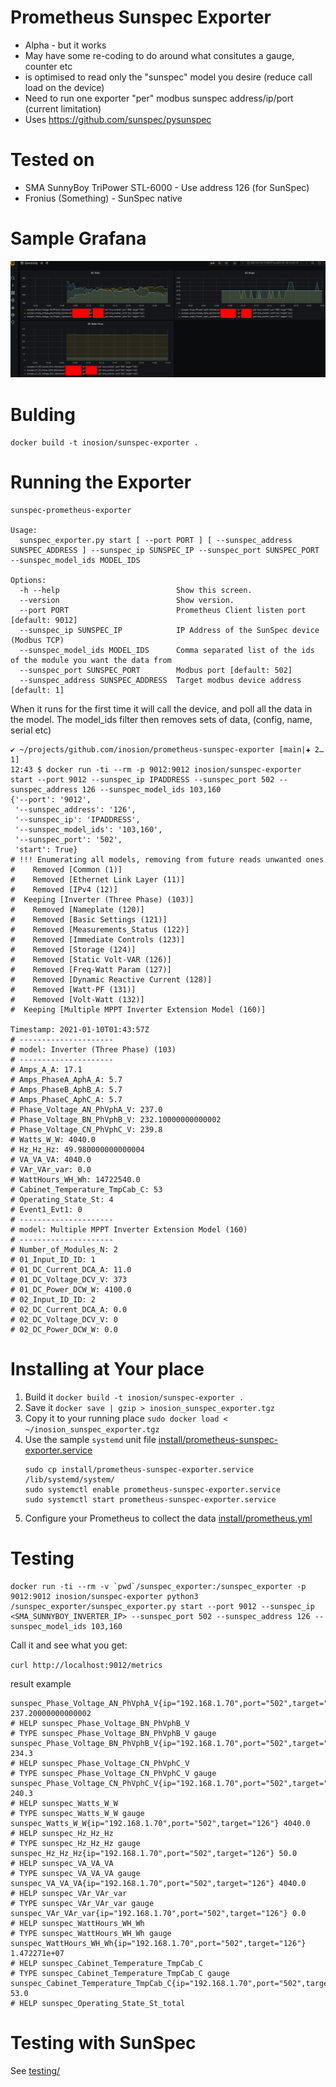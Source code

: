 # Prometheus Sunspec Exporter

- Alpha - but it works
- May have some re-coding to do around what consitutes a gauge, counter etc
- is optimised to read only the "sunspec" model you desire (reduce call load on the device)
- Need to run one exporter "per" modbus sunspec address/ip/port (current limitation)
- Uses https://github.com/sunspec/pysunspec

# Tested on
- SMA SunnyBoy TriPower STL-6000 - Use address 126 (for SunSpec)
- Fronius (Something) - SunSpec native
# Sample Grafana

![images/grafana_dash_sample_2021-01-10_13-28.png](images/grafana_dash_sample_2021-01-10_13-28.png)

# Bulding 

`docker build -t inosion/sunspec-exporter .`


# Running the Exporter

```
sunspec-prometheus-exporter

Usage:
  sunspec_exporter.py start [ --port PORT ] [ --sunspec_address SUNSPEC_ADDRESS ] --sunspec_ip SUNSPEC_IP --sunspec_port SUNSPEC_PORT --sunspec_model_ids MODEL_IDS 

Options:
  -h --help                          Show this screen.
  --version                          Show version.
  --port PORT                        Prometheus Client listen port [default: 9012]
  --sunspec_ip SUNSPEC_IP            IP Address of the SunSpec device (Modbus TCP)
  --sunspec_model_ids MODEL_IDS      Comma separated list of the ids of the module you want the data from
  --sunspec_port SUNSPEC_PORT        Modbus port [default: 502]
  --sunspec_address SUNSPEC_ADDRESS  Target modbus device address [default: 1]
```

When it runs for the first time it will call the device, and poll all the data in the model. 
The model_ids filter then removes sets of data, (config, name, serial etc)

```
✔ ~/projects/github.com/inosion/prometheus-sunspec-exporter [main|✚ 2…1] 
12:43 $ docker run -ti --rm -p 9012:9012 inosion/sunspec-exporter start --port 9012 --sunspec_ip IPADDRESS --sunspec_port 502 --sunspec_address 126 --sunspec_model_ids 103,160
{'--port': '9012',
 '--sunspec_address': '126',
 '--sunspec_ip': 'IPADDRESS',
 '--sunspec_model_ids': '103,160',
 '--sunspec_port': '502',
 'start': True}
# !!! Enumerating all models, removing from future reads unwanted ones
#    Removed [Common (1)]
#    Removed [Ethernet Link Layer (11)]
#    Removed [IPv4 (12)]
#  Keeping [Inverter (Three Phase) (103)]
#    Removed [Nameplate (120)]
#    Removed [Basic Settings (121)]
#    Removed [Measurements_Status (122)]
#    Removed [Immediate Controls (123)]
#    Removed [Storage (124)]
#    Removed [Static Volt-VAR (126)]
#    Removed [Freq-Watt Param (127)]
#    Removed [Dynamic Reactive Current (128)]
#    Removed [Watt-PF (131)]
#    Removed [Volt-Watt (132)]
#  Keeping [Multiple MPPT Inverter Extension Model (160)]

Timestamp: 2021-01-10T01:43:57Z
# ---------------------
# model: Inverter (Three Phase) (103)
# ---------------------
# Amps_A_A: 17.1
# Amps_PhaseA_AphA_A: 5.7
# Amps_PhaseB_AphB_A: 5.7
# Amps_PhaseC_AphC_A: 5.7
# Phase_Voltage_AN_PhVphA_V: 237.0
# Phase_Voltage_BN_PhVphB_V: 232.10000000000002
# Phase_Voltage_CN_PhVphC_V: 239.8
# Watts_W_W: 4040.0
# Hz_Hz_Hz: 49.980000000000004
# VA_VA_VA: 4040.0
# VAr_VAr_var: 0.0
# WattHours_WH_Wh: 14722540.0
# Cabinet_Temperature_TmpCab_C: 53
# Operating_State_St: 4
# Event1_Evt1: 0
# ---------------------
# model: Multiple MPPT Inverter Extension Model (160)
# ---------------------
# Number_of_Modules_N: 2
# 01_Input_ID_ID: 1
# 01_DC_Current_DCA_A: 11.0
# 01_DC_Voltage_DCV_V: 373
# 01_DC_Power_DCW_W: 4100.0
# 02_Input_ID_ID: 2
# 02_DC_Current_DCA_A: 0.0
# 02_DC_Voltage_DCV_V: 0
# 02_DC_Power_DCW_W: 0.0
```

# Installing at Your place

1. Build it `docker build -t inosion/sunspec-exporter .`
2. Save it `docker save | gzip > inosion_sunspec_exporter.tgz`
3. Copy it to your running place
    `sudo docker load < ~/inosion_sunspec_exporter.tgz`
4. Use the sample `systemd` unit file  [install/prometheus-sunspec-exporter.service](install/prometheus-sunspec-exporter.service)
     ```
     sudo cp install/prometheus-sunspec-exporter.service /lib/systemd/system/
     sudo systemctl enable prometheus-sunspec-exporter.service 
     sudo systemctl start prometheus-sunspec-exporter.service 
     ```
5. Configure your Prometheus to collect the data [install/prometheus.yml](install/prometheus.yml)
   

# Testing 

```
docker run -ti --rm -v `pwd`/sunspec_exporter:/sunspec_exporter -p 9012:9012 inosion/sunspec-exporter python3 /sunspec_exporter/sunspec_exporter.py start --port 9012 --sunspec_ip <SMA_SUNNYBOY_INVERTER_IP> --sunspec_port 502 --sunspec_address 126 --sunspec_model_ids 103,160
```

Call it and see what you get:

`curl http://localhost:9012/metrics`

result example
```
sunspec_Phase_Voltage_AN_PhVphA_V{ip="192.168.1.70",port="502",target="126"} 237.20000000000002
# HELP sunspec_Phase_Voltage_BN_PhVphB_V 
# TYPE sunspec_Phase_Voltage_BN_PhVphB_V gauge
sunspec_Phase_Voltage_BN_PhVphB_V{ip="192.168.1.70",port="502",target="126"} 234.3
# HELP sunspec_Phase_Voltage_CN_PhVphC_V 
# TYPE sunspec_Phase_Voltage_CN_PhVphC_V gauge
sunspec_Phase_Voltage_CN_PhVphC_V{ip="192.168.1.70",port="502",target="126"} 240.3
# HELP sunspec_Watts_W_W 
# TYPE sunspec_Watts_W_W gauge
sunspec_Watts_W_W{ip="192.168.1.70",port="502",target="126"} 4040.0
# HELP sunspec_Hz_Hz_Hz 
# TYPE sunspec_Hz_Hz_Hz gauge
sunspec_Hz_Hz_Hz{ip="192.168.1.70",port="502",target="126"} 50.0
# HELP sunspec_VA_VA_VA 
# TYPE sunspec_VA_VA_VA gauge
sunspec_VA_VA_VA{ip="192.168.1.70",port="502",target="126"} 4040.0
# HELP sunspec_VAr_VAr_var 
# TYPE sunspec_VAr_VAr_var gauge
sunspec_VAr_VAr_var{ip="192.168.1.70",port="502",target="126"} 0.0
# HELP sunspec_WattHours_WH_Wh 
# TYPE sunspec_WattHours_WH_Wh gauge
sunspec_WattHours_WH_Wh{ip="192.168.1.70",port="502",target="126"} 1.472271e+07
# HELP sunspec_Cabinet_Temperature_TmpCab_C 
# TYPE sunspec_Cabinet_Temperature_TmpCab_C gauge
sunspec_Cabinet_Temperature_TmpCab_C{ip="192.168.1.70",port="502",target="126"} 53.0
# HELP sunspec_Operating_State_St_total 
```

# Testing with SunSpec

See [testing/](testing/)